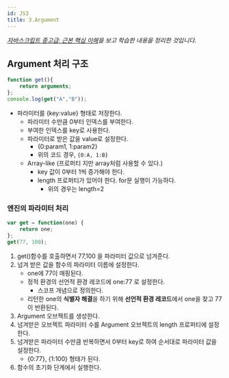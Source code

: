 ```yaml
---
id: JS3
title: 3.Argument
---
```

_[자바스크립트 중고급: 근본 핵심 이해](https://www.inflearn.com/course/%EC%9E%90%EB%B0%94%EC%8A%A4%ED%81%AC%EB%A6%BD%ED%8A%B8-%EC%A4%91%EA%B3%A0%EA%B8%89#)을 보고 학습한 내용을 정리한 것입니다._

## Argument 처리 구조
```js
function get(){
    return arguments;
};
console.log(get("A","B"));
```
- 파라미터를 {key:value} 형태로 저장한다.
    - 파라미터 수만큼 0부터 인덱스를 부여한다.
    - 부여한 인덱스를 key로 사용한다.
    - 파라미터로 받은 값을 value로 설정한다.
        - {0:param1, 1:param2}
        - 위의 코드 경우, `{0:A, 1:B}`
    - Array-like (프로퍼티 지만 array처럼 사용할 수 있다.)
        - key 값이 0부터 1씩 증가해야 한다.
        - length 프로퍼티가 있어야 한다. for문 실행이 가능하다.
            - 위의 경우는 length=2
### 엔진의 파라미터 처리
```js
var get = function(one) {
    return one;
};
get(77, 100);
```
1. get()함수를 호출하면서 77,100 을 파라미터 값으로 넘겨준다.
2. 넘겨 받은 값을 함수의 파라미터 이름에 설정한다.
    - one에 77이 매핑된다. 
    - 정적 환경의 선언적 환경 레코드에 one:77 로 설정한다.
        - 스코프 개념으로 정의한다.
    - 리턴한 one의 **식별자 해결**을 하기 위해 **선언적 환경 레코드**에서 one을 찾고 77이 반환된다.
3. Argument 오브젝트를 생성한다.
4. 넘겨받은 오브젝트 파라미터 수를 Argument 오브젝트의 length 프로퍼티에 설정한다.
5. 넘겨받은 파라미터 수만큼 반복하면서 0부터 key로 하여 순서대로 파라미터 값을 설정한다.
    - {0:77}, {1:100} 형태가 된다.
6. 함수의 초기화 단계에서 실행한다.
    
    